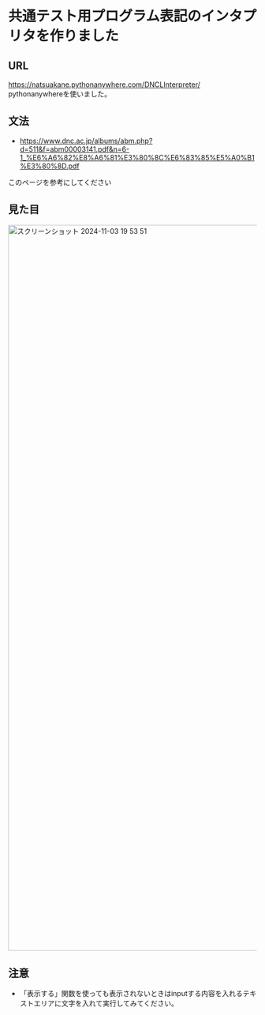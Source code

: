 # 共通テスト用プログラム表記のインタプリタを作りました
## URL
https://natsuakane.pythonanywhere.com/DNCLInterpreter/
pythonanywhereを使いました。

## 文法
- https://www.dnc.ac.jp/albums/abm.php?d=511&f=abm00003141.pdf&n=6-1_%E6%A6%82%E8%A6%81%E3%80%8C%E6%83%85%E5%A0%B1%E3%80%8D.pdf

このページを参考にしてください

## 見た目
<img width="1470" alt="スクリーンショット 2024-11-03 19 53 51" src="https://github.com/user-attachments/assets/46ca5752-e8af-482b-ae0c-0d13855f28ed">

## 注意
- 「表示する」関数を使っても表示されないときはinputする内容を入れるテキストエリアに文字を入れて実行してみてください。

